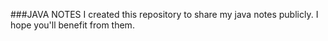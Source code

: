 ###JAVA NOTES
	I created this repository to share my java notes publicly. I hope you'll benefit from them.

